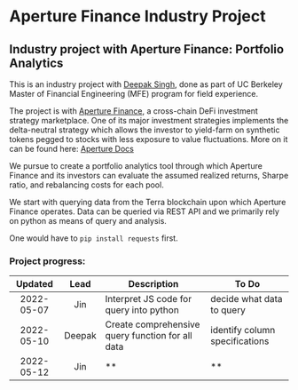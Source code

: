 # Aperture Finance Industry Project
## Industry project with Aperture Finance: Portfolio Analytics

This is an industry project with [Deepak Singh](), done as part of UC Berkeley Master of Financial Engineering (MFE) program for field experience.

The project is with [Aperture Finance](https://aperture.finance/), a cross-chain DeFi investment strategy marketplace. One of its major investment strategies implements the delta-neutral strategy which allows the investor to yield-farm on synthetic tokens pegged to stocks with less exposure to value fluctuations. More on it can be found here: [Aperture Docs](https://docs.aperture.finance/docs/)

We pursue to create a portfolio analytics tool through which Aperture Finance and its investors can evaluate the assumed realized returns, Sharpe ratio, and rebalancing costs for each pool.

We start with querying data from the Terra blockchain upon which Aperture Finance operates. Data can be queried via REST API and we primarily rely on python as means of query and analysis. 

One would have to ```pip install requests``` first.

### Project progress:

| Updated    | Lead   | Description | To Do |
| :---:      | :---:  | ------      | ----- |
| 2022-05-07 | Jin    | Interpret JS code for query into python | decide what data to query |
| 2022-05-10 | Deepak | Create comprehensive query function for all data | identify column specifications |
| 2022-05-12 | Jin   |  ** | **  |
